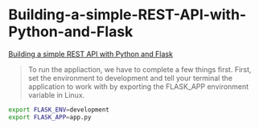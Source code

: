 # Building-a-simple-REST-API-with-Python-and-Flask

[Building a simple REST API with Python and Flask](https://medium.com/@onejohi/building-a-simple-rest-api-with-python-and-flask-b404371dc699)

> To run the appliaction, we have to complete a few things first. First, set the environment to development and tell your terminal the application to work with by exporting the FLASK_APP environment variable in Linux.
```bash
export FLASK_ENV=development
export FLASK_APP=app.py
```